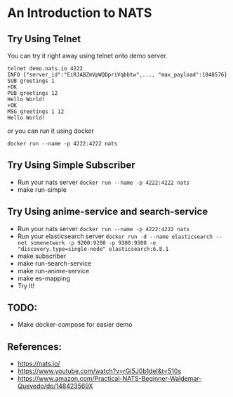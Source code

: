 # An Introduction to NATS

## Try Using Telnet
You can try it right away using telnet onto demo server.

```
telnet demo.nats.io 4222
INFO {"server_id":"EiRJABZmVpWQDpriVqbbtw",..., "max_payload":1048576}
SUB greetings 1
+OK
PUB greetings 12
Hello World!
+OK
MSG greetings 1 12
Hello World!
```

or you can run it using docker

```
docker run --name -p 4222:4222 nats
```

## Try Using Simple Subscriber
- Run your nats server `docker run --name -p 4222:4222 nats`
- make run-simple

## Try Using anime-service and search-service
- Run your nats server `docker run --name -p 4222:4222 nats`
- Run your elasticsearch server `docker run -d --name elasticsearch --net somenetwork -p 9200:9200 -p 9300:9300 -e "discovery.type=single-node" elasticsearch:6.8.1`
- make subscriber
- make run-search-service
- make run-anime-service
- make es-mapping
- Try It!

## TODO:
- Make docker-compose for easier demo

## References:
- https://nats.io/
- https://www.youtube.com/watch?v=rGI5J0b1deI&t=510s
- https://www.amazon.com/Practical-NATS-Beginner-Waldemar-Quevedo/dp/148423569X
